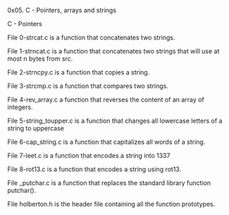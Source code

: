 0x05. C - Pointers, arrays and strings

C - Pointers

File 0-strcat.c is a function that concatenates two strings.

File 1-strncat.c is a function that concatenates two strings that will use at most n bytes from src.

File 2-strncpy.c is a function that copies a string.

File 3-strcmp.c is a function that compares two strings.

File 4-rev_array.c a function that reverses the content of an array of integers.

File 5-string_toupper.c is a function that changes all lowercase letters of a string to uppercase

File 6-cap_string.c is a function that capitalizes all words of a string.

File 7-leet.c is a function that encodes a string into 1337

File 8-rot13.c is a function that encodes a string using rot13.

File _putchar.c is a function that replaces the standard library function putchar().

File holberton.h is the header file containing all the function prototypes.
